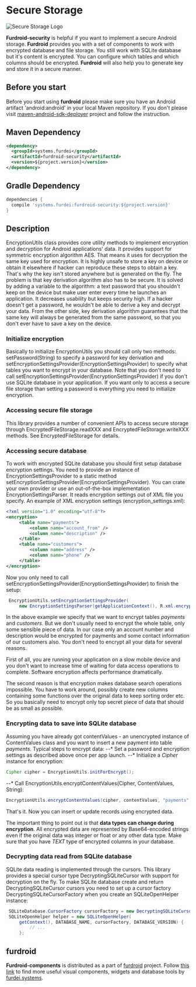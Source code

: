 # Secure Storage

![Secure Storage Logo](http://www.furdei.systems/img/portfolio/security.jpg "Secure Storage Logo")

**Furdroid-security** is helpful if you want to implement
a secure Android storage. **Furdroid** provides you with a set of components to work with encrypted
database and file storage. You still work with SQLite database but it's content is encrypted. You
can configure which tables and which columns should be encrypted. **Furdroid** will also help you to
generate key and store it in a secure manner.

## Before you start

Before you start using **furdroid** please make sure you have an Android artifact 'android:android'
in your local Maven repository. If you don't please visit
[maven-android-sdk-deployer](https://github.com/simpligility/maven-android-sdk-deployer)
project and follow the instruction.

## Maven Dependency

```xml
<dependency>
  <groupId>systems.furdei</groupId>
  <artifactId>furdroid-security</artifactId>
  <version>${project.version}</version>
</dependency>
```

## Gradle Dependency

```groovy
dependencies {
  compile 'systems.furdei:furdroid-security:${project.version}'
}

```

## Description

EncryptionUtils class provides core utility methods to implement encryption and decryption for Android
applications' data. It provides support for symmetric encryption algorithm AES. That means
it uses for decryption the same key used for encryption. It is highly unsafe to store a key
on device or obtain it elsewhere if hacker can reproduce these steps to obtain a key. That's
why the key isn't stored anywhere but is generated on the fly. The problem is that key
derivation algorithm also has to be secure. It is solved by adding a variable to the algorithm:
a text password that you shouldn't keep on the device but make user enter every time he launches
an application. It decreases usability but keeps security high. If a hacker doesn't get a
password, he wouldn't be able to derive a key and decrypt your data. From the other side, key
derivation algorithm guarantees that the same key will always be generated from the same
password, so that you don't ever have to save a key on the device.

### Initialize encryption

Basically to initialize EncryptionUtils you should call only two methods:
setPassword(String) to specify a password for key derivation and
setEncryptionSettingsProvider(EncryptionSettingsProvider) to specify what tables you
want to encrypt in your database. Note that you don't need to call
setEncryptionSettingsProvider(EncryptionSettingsProvider) if you don't use SQLite
database in your application. If you want only to access a secure file storage than setting
a password is everything you need to initialize encryption.

### Accessing secure file storage

This library provides a number of convenient APIs to access secure storage through
EncryptedFileStorage.readXXX and EncryptedFileStorage.writeXXX methods.
See EncryptedFileStorage for details.

### Accessing secure database

To work with encrypted SQLite database you should first setup database encryption settings.
You need to provide an instance of EncryptionSettingsProvider to a static method
setEncryptionSettingsProvider(EncryptionSettingsProvider). You can crate your own
provider or use an out-of-the-box implementation EncryptionSettingsParser. It reads encryption
settings out of XML file you specify. An example of XML encryption settings (encryption_settings.xml):

```xml
<?xml version="1.0" encoding="utf-8"?>
<encryption>
     <table name="payments">
         <column name="account_from" />
         <column name="description" />
     </table>
     <table name="customers">
         <column name="address" />
         <column name="phone" />
     </table>
</encryption>
```

Now you only need to call setEncryptionSettingsProvider(EncryptionSettingsProvider) to finish the setup:

```java
 EncryptionUtils.setEncryptionSettingsProvider(
     new EncryptionSettingsParser(getApplicationContext(), R.xml.encryption_settings));
```

In the above example we specify that we want to encrypt tables *payments* and
*customers*. But we don't usually need to encrypt the whole table, only some
sensible piece of data. In our case only an account number and description would be encrypted
for payments and some contact information of our customers also. You don't need to encrypt
all your data for several reasons.

First of all, you are running your application on a slow mobile device and you don't want to
increase time of waiting for data access operations to complete. Software encryption affects
performance dramatically.

The second reason is that encryption makes database search operations impossible. You have to
work around, possibly create new columns containing some functions over the original data to
keep sorting order etc. So you basically need to encrypt only top secret piece of data that
should be as small as possible.

### Encrypting data to save into SQLite database

Assuming you have already got contentValues - an unencrypted instance of
ContentValues class and you want to insert a new payment into table
*payments*. Typical steps to encrypt data:
--* Set a password and encryption settings as described above once per app launch.
--* Initialize a *Cipher* instance for encryption:
```java
Cipher cipher = EncryptionUtils.initForEncrypt();
```
--* Call EncryptionUtils.encryptContentValues(Cipher, ContentValues, String):
```java
EncryptionUtils.encryptContentValues(cipher, contentValues, "payments");
```

That's it. Now you can insert or update records using encrypted data.

The important thing to point out is that **data types can change during encryption**. All
encrypted data are represented by Base64-encoded strings even if the original data was integer
or float or any other data type. Make sure that you have *TEXT* type of encrypted
columns in your database.

### Decrypting data read from SQLite database

SQLite data reading is implemented through the cursors. This library provides a special cursor
type DecryptingSQLiteCursor with support for decryption on the fly. To make SQLite database create and return
DecryptingSQLiteCursor cursors you need to set up a cursor factory
DecryptingSQLiteCursorFactory when you create an SQLiteOpenHelper instance:

```java
 SQLiteDatabase.CursorFactory cursorFactory = new DecryptingSQLiteCursorFactory();
 SQLiteOpenHelper helper = new SQLiteOpenHelper(
     getContext(), DATABASE_NAME, cursorFactory, DATABASE_VERSION) {
         // ...
     };
```

## furdroid

**Furdroid-components** is distributed as a part of [furdroid](https://github.com/furdei/furdroid) project.
Follow [this link](https://github.com/furdei/furdroid) to find more useful visual components, widgets and database
tools by [furdei.systems](http://www.furdei.systems).
